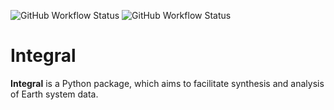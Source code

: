 ![GitHub Workflow Status](https://img.shields.io/github/workflow/status/NCAR/integral/CI?logo=github&style=for-the-badge)
![GitHub Workflow Status](https://img.shields.io/github/workflow/status/NCAR/integral/code-style?label=code%20style&logo=github&style=for-the-badge)

# Integral

**Integral** is a Python package, which aims to facilitate synthesis and analysis of Earth system data.
